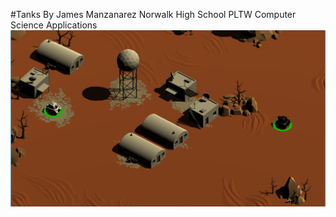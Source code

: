 #Tanks
By James Manzanarez 
Norwalk High School 
PLTW Computer Science Applications
![Alt text](https://github.com/jamesm321/Tanks/blob/master/Tanks.PNG)
